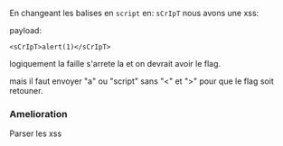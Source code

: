 En changeant les balises en `script` en: `sCrIpT` nous avons une xss:

payload:
```
<sCrIpT>alert(1)</sCrIpT>
```

logiquement la faille s'arrete la et on devrait avoir le flag.

mais il faut envoyer "a" ou "script" sans "<" et ">" pour que le flag soit retouner.


### Amelioration

Parser les xss